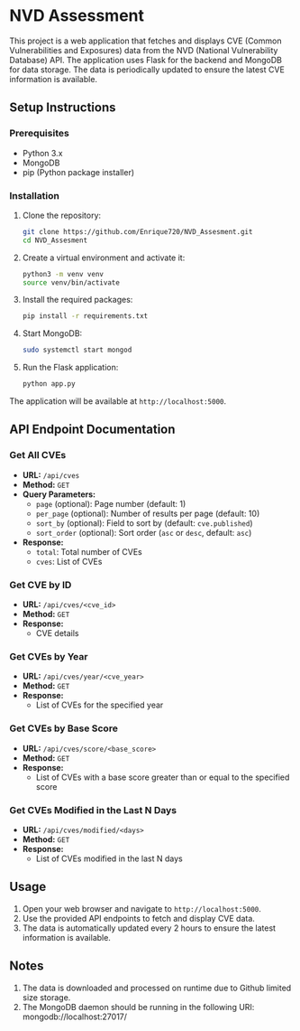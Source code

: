 # NVD Assessment

This project is a web application that fetches and displays CVE (Common Vulnerabilities and Exposures) data from the NVD (National Vulnerability Database) API. The application uses Flask for the backend and MongoDB for data storage. The data is periodically updated to ensure the latest CVE information is available.

## Setup Instructions

### Prerequisites

- Python 3.x
- MongoDB
- pip (Python package installer)

### Installation

1. Clone the repository:

    ```bash
    git clone https://github.com/Enrique720/NVD_Assesment.git
    cd NVD_Assesment
    ```

2. Create a virtual environment and activate it:

    ```bash
    python3 -m venv venv
    source venv/bin/activate
    ```

3. Install the required packages:

    ```bash
    pip install -r requirements.txt
    ```

4. Start MongoDB:

    ```bash
    sudo systemctl start mongod
    ```

5. Run the Flask application:

    ```bash
    python app.py
    ```

The application will be available at `http://localhost:5000`.

## API Endpoint Documentation

### Get All CVEs

- **URL:** `/api/cves`
- **Method:** `GET`
- **Query Parameters:**
  - `page` (optional): Page number (default: 1)
  - `per_page` (optional): Number of results per page (default: 10)
  - `sort_by` (optional): Field to sort by (default: `cve.published`)
  - `sort_order` (optional): Sort order (`asc` or `desc`, default: `asc`)
- **Response:**
  - `total`: Total number of CVEs
  - `cves`: List of CVEs

### Get CVE by ID

- **URL:** `/api/cves/<cve_id>`
- **Method:** `GET`
- **Response:**
  - CVE details

### Get CVEs by Year

- **URL:** `/api/cves/year/<cve_year>`
- **Method:** `GET`
- **Response:**
  - List of CVEs for the specified year

### Get CVEs by Base Score

- **URL:** `/api/cves/score/<base_score>`
- **Method:** `GET`
- **Response:**
  - List of CVEs with a base score greater than or equal to the specified score

### Get CVEs Modified in the Last N Days

- **URL:** `/api/cves/modified/<days>`
- **Method:** `GET`
- **Response:**
  - List of CVEs modified in the last N days

## Usage

1. Open your web browser and navigate to `http://localhost:5000`.
2. Use the provided API endpoints to fetch and display CVE data.
3. The data is automatically updated every 2 hours to ensure the latest information is available.

## Notes

1. The data is downloaded and processed on runtime due to Github limited size storage.
2. The MongoDB daemon should be running in the following URI: mongodb://localhost:27017/